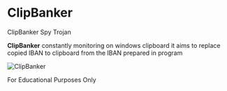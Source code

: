 # ClipBanker
ClipBanker Spy Trojan

**ClipBanker** constantly monitoring on windows clipboard it aims to
replace copied IBAN to clipboard from the IBAN prepared in program

![ClipBanker](https://github.com/Jacques-Vianney/ClipBanker/blob/main/Gif/ClipBanker.gif)


For Educational Purposes Only
